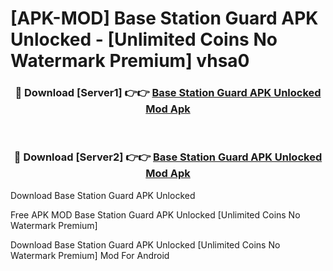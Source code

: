 # [APK-MOD] Base Station Guard APK Unlocked - [Unlimited Coins No Watermark Premium] vhsa0



<div align="center">
<h3>🔴 Download [Server1] 👉👉 <a href="https://momento.my/?title=Base_Station_Guard_APK_Unlocked">Base Station Guard APK Unlocked Mod Apk</a></h3><br>

<h3>🔴 Download [Server2] 👉👉 <a href="https://momento.my/?title=Base_Station_Guard_APK_Unlocked">Base Station Guard APK Unlocked Mod Apk</a></h3>
</div>



Download Base Station Guard APK Unlocked 

Free APK MOD Base Station Guard APK Unlocked [Unlimited Coins No Watermark Premium]

Download Base Station Guard APK Unlocked [Unlimited Coins No Watermark Premium] Mod For Android
